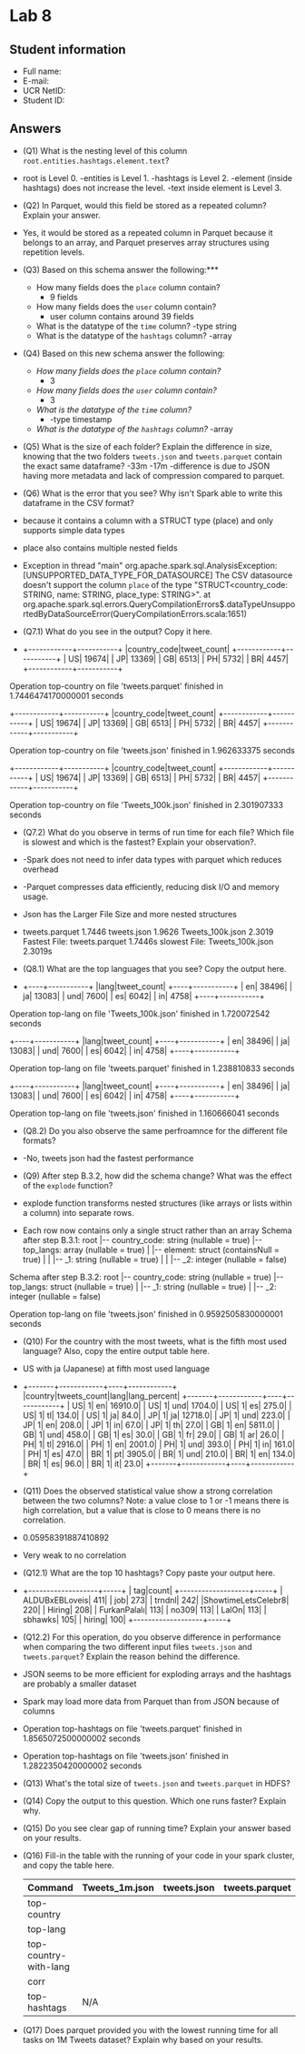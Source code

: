 # Lab 8

## Student information

* Full name:
* E-mail:
* UCR NetID:
* Student ID:

## Answers

* (Q1) What is the nesting level of this column `root.entities.hashtags.element.text`?
* root is Level 0.
  -entities is Level 1.
  -hashtags is Level 2.
  -element (inside hashtags) does not increase the level.
  -text inside element is Level 3.
* (Q2) In Parquet, would this field be stored as a repeated column? Explain your answer.
* Yes, it would be stored as a repeated column in Parquet because it belongs to an array, and Parquet preserves array structures using repetition levels.

* (Q3) Based on this schema answer the following:***

    - How many fields does the `place` column contain?
        - 9 fields
    - How many fields does the `user` column contain?
        - user column contains around 39 fields
    - What is the datatype of the `time` column?
        -type string
    - What is the datatype of the `hashtags` column?
        -array<struct>
* (Q4) Based on this new schema answer the following:
    - *How many fields does the `place` column contain?*
        - 3     
    - *How many fields does the `user` column contain?*
        - 3
    - *What is the datatype of the `time` column?*
        - -type timestamp
    - *What is the datatype of the `hashtags` column?*
        -array<string>

* (Q5) What is the size of each folder? Explain the difference in size, knowing that the two folders `tweets.json` and `tweets.parquet` contain the exact same dataframe?
-33m
-17m
-difference is due to  JSON having more metadata and lack of compression compared to parquet.

* (Q6) What is the error that you see? Why isn't Spark able to write this dataframe in the CSV format?
* because it contains a column with a STRUCT type (place) and only supports simple data types
* place also contains multiple nested fields

* Exception in thread "main" org.apache.spark.sql.AnalysisException: [UNSUPPORTED_DATA_TYPE_FOR_DATASOURCE] The CSV datasource doesn't support the column `place` of the type "STRUCT<country_code: STRING, name: STRING, place_type: STRING>".
	at org.apache.spark.sql.errors.QueryCompilationErrors$.dataTypeUnsupportedByDataSourceError(QueryCompilationErrors.scala:1651)


* (Q7.1) What do you see in the output? Copy it here.
* +------------+-----------+
|country_code|tweet_count|
+------------+-----------+
|          US|      19674|
|          JP|      13369|
|          GB|       6513|
|          PH|       5732|
|          BR|       4457|
+------------+-----------+

Operation top-country on file 'tweets.parquet' finished in 1.7446474170000001 seconds

+------------+-----------+
|country_code|tweet_count|
+------------+-----------+
|          US|      19674|
|          JP|      13369|
|          GB|       6513|
|          PH|       5732|
|          BR|       4457|
+------------+-----------+

Operation top-country on file 'tweets.json' finished in 1.962633375 seconds

+------------+-----------+
|country_code|tweet_count|
+------------+-----------+
|          US|      19674|
|          JP|      13369|
|          GB|       6513|
|          PH|       5732|
|          BR|       4457|
+------------+-----------+

Operation top-country on file 'Tweets_100k.json' finished in 2.301907333 seconds

* (Q7.2) What do you observe in terms of run time for each file? Which file is slowest and which is the fastest? Explain your observation?.
* -Spark does not need to infer data types with parquet which reduces overhead
* -Parquet compresses data efficiently, reducing disk I/O and memory usage.
* Json has the Larger File Size and more nested structures
* tweets.parquet	1.7446
tweets.json	        1.9626
Tweets_100k.json	2.3019
Fastest File: tweets.parquet 1.7446s
slowest File: Tweets_100k.json 2.3019s



* (Q8.1) What are the top languages that you see? Copy the output here.
* +----+-----------+
|lang|tweet_count|
+----+-----------+
|  en|      38496|
|  ja|      13083|
| und|       7600|
|  es|       6042|
|  in|       4758|
+----+-----------+

Operation top-lang on file 'Tweets_100k.json' finished in 1.720072542 seconds

+----+-----------+
|lang|tweet_count|
+----+-----------+
|  en|      38496|
|  ja|      13083|
| und|       7600|
|  es|       6042|
|  in|       4758|
+----+-----------+

Operation top-lang on file 'tweets.parquet' finished in 1.238810833 seconds

+----+-----------+
|lang|tweet_count|
+----+-----------+
|  en|      38496|
|  ja|      13083|
| und|       7600|
|  es|       6042|
|  in|       4758|
+----+-----------+

Operation top-lang on file 'tweets.json' finished in 1.160666041 seconds


* (Q8.2) Do you also observe the same perfroamnce for the different file formats?
* -No, tweets json had the fastest performance

* (Q9) After step B.3.2, how did the schema change? What was the effect of the `explode` function?
* explode function transforms nested structures (like arrays or lists within a column) into separate rows.
* Each row now contains only a single struct rather than an array
Schema after step B.3.1:
root
 |-- country_code: string (nullable = true)
 |-- top_langs: array (nullable = true)
 |    |-- element: struct (containsNull = true)
 |    |    |-- _1: string (nullable = true)
 |    |    |-- _2: integer (nullable = false)


Schema after step B.3.2:
root
 |-- country_code: string (nullable = true)
 |-- top_langs: struct (nullable = true)
 |    |-- _1: string (nullable = true)
 |    |-- _2: integer (nullable = false)

Operation top-lang on file 'tweets.json' finished in 0.9592505830000001 seconds


* (Q10) For the country with the most tweets, what is the fifth most used language? Also, copy the entire output table here.
* US with ja (Japanese) at fifth most used language
* +-------+------------+----+------------+
|country|tweets_count|lang|lang_percent|
+-------+------------+----+------------+
|     US|           1|  en|     16910.0|
|     US|           1| und|      1704.0|
|     US|           1|  es|       275.0|
|     US|           1|  tl|       134.0|
|     US|           1|  ja|        84.0|
|     JP|           1|  ja|     12718.0|
|     JP|           1| und|       223.0|
|     JP|           1|  en|       208.0|
|     JP|           1|  in|        67.0|
|     JP|           1|  th|        27.0|
|     GB|           1|  en|      5811.0|
|     GB|           1| und|       458.0|
|     GB|           1|  es|        30.0|
|     GB|           1|  fr|        29.0|
|     GB|           1|  ar|        26.0|
|     PH|           1|  tl|      2916.0|
|     PH|           1|  en|      2001.0|
|     PH|           1| und|       393.0|
|     PH|           1|  in|       161.0|
|     PH|           1|  es|        47.0|
|     BR|           1|  pt|      3905.0|
|     BR|           1| und|       210.0|
|     BR|           1|  en|       134.0|
|     BR|           1|  es|        96.0|
|     BR|           1|  it|        23.0|
+-------+------------+----+------------+


* (Q11) Does the observed statistical value show a strong correlation between the two columns? Note: a value close to 1 or -1 means there is high correlation, but a value that is close to 0 means there is no correlation.
* 0.05958391887410892
* Very weak to no correlation
  
* (Q12.1) What are the top 10 hashtags? Copy paste your output here.
* +-------------------+-----+
|                tag|count|
+-------------------+-----+
|     ALDUBxEBLoveis|  411|
|                job|  273|
|             trndnl|  242|
|ShowtimeLetsCelebr8|  220|
|             Hiring|  208|
|       FurkanPalalı|  113|
|              no309|  113|
|              LalOn|  113|
|            sbhawks|  105|
|             hiring|  100|
+-------------------+-----+

* (Q12.2) For this operation, do you observe difference in performance when comparing the two different input files `tweets.json` and `tweets.parquet`? Explain the reason behind the difference.
* JSON seems to be more efficient for exploding arrays and the hashtags are probably a smaller dataset
* Spark may load more data from Parquet than from JSON because of columns
* Operation top-hashtags on file 'tweets.parquet' finished in 1.8565072500000002 seconds
* Operation top-hashtags on file 'tweets.json' finished in 1.2822350420000002 seconds


* (Q13) What's the total size of `tweets.json` and `tweets.parquet` in HDFS?

* (Q14) Copy the output to this question. Which one runs faster? Explain why.

* (Q15) Do you see clear gap of running time? Explain your answer based on your results.

* (Q16) Fill-in the table with the running of your code in your spark cluster, and copy the table here.

    | Command               | Tweets_1m.json | tweets.json | tweets.parquet  |
    |-----------------------|----------------|-------------|-----------------|
    | top-country           |                |             |                 |
    | top-lang              |                |             |                 |
    | top-country-with-lang |                |             |                 |
    | corr                  |                |             |                 |
    | top-hashtags          |       N/A      |             |                 |

* (Q17) Does parquet provided you with the lowest running time for all tasks on 1M Tweets dataset? Explain why based on your results.


